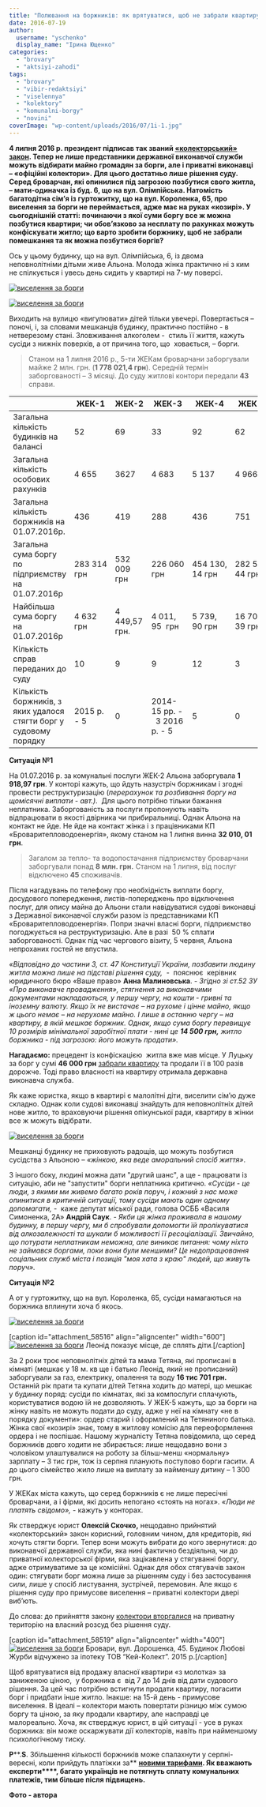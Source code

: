 ```yaml
---
title: "Полювання на боржників: як врятуватися, щоб не забрали квартиру за борги?"
date: 2016-07-19
author: 
  username: "yschenko"
  display_name: "Ірина Ющенко"
categories: 
  - "brovary"
  - "aktsiyi-zahodi"
tags: 
  - "brovary"
  - "vibir-redaktsiyi"
  - "viselennya"
  - "kolektory"
  - "komunalni-borgy"
  - "novini"
coverImage: "wp-content/uploads/2016/07/1i-1.jpg"
---
```


**4 липня 2016 р. президент підписав так званий [«колекторський» закон](http://zakon2.rada.gov.ua/laws/show/1403-19). Тепер не лише представники державної виконавчої служби можуть відбирати майно громадян за борги, але і приватні виконавці – «офіційні колектори». Для цього достатньо лише рішення суду. Серед броварчан, які опинилися під загрозою позбутися свого житла, – мати-одиначка із буд. 6, що на вул. Олімпійська. Натомість багатодітна сім’я із гуртожитку, що на вул. Короленка, 65, про виселення за борги не переймається, адже має на руках «козирі». У сьогоднішній статті: починаючи з якої суми боргу все ж можна позбутися квартири; чи обов’язково за несплату по рахунках можуть конфіскувати житло; що варто зробити боржнику, щоб не забрали помешкання та як можна позбутися боргів?**

Ось у цьому будинку, що на вул. Олімпійська, 6, із двома неповнолітніми дітьми живе Альона. Молода жінка практично ні з ким не спілкується і увесь день сидить у квартирі на 7-му поверсі.

[![виселення за борги](https://mpz.brovary.org/wp-content/uploads/2016/07/1-3.jpg)](https://mpz.brovary.org/wp-content/uploads/2016/07/1-3.jpg)

[![виселення за борги](https://mpz.brovary.org/wp-content/uploads/2016/07/2-3.jpg)](https://mpz.brovary.org/wp-content/uploads/2016/07/2-3.jpg)

Виходить на вулицю «вигулювати» дітей тільки увечері. Повертається – поночі, і, за словами мешканців будинку, практично постійно - в нетверезому стані. Зловживання алкоголем -  стиль її життя, кажуть сусіди з нижніх поверхів, а от причина того, що  ховається, – борги.

> Станом на 1 липня 2016 р., 5-ти ЖЕКам броварчани заборгували майже 2 млн. грн. (**1 778 021,4 грн**). Середній термін заборгованості – 3 місяці. До суду житлові контори передали **43** справи.

|  | ЖЕК-1 | ЖЕК-2 | ЖЕК-3 | ЖЕК-4 | ЖЕК-5 |
| --- | --- | --- | --- | --- | --- |
| Загальна кількість будинків на балансі | 52 | 69 | 33 | 92 | 62 |
| Загальна кількість особових рахунків | 4 655 | 3627 | 4 683 | 5 137 | 4 966 |
| Загальна кількість боржників на 01.07.2016р. | 436 |   419    | 288 | 436 | 751 |
| Загальна сума боргу по підприємству на 01.07.2016р | 283 314 грн | 532 009 грн | 226 060 грн | 454 130, 14 грн | 282 508, 44 грн |
| Найбільша сума боргу на 01.07.2016р | 4 632 грн | 4 449,57 грн. | 4 011, 95  грн | 5 739, 90 грн | 16 701, 39 грн |
| Кількість справ переданих до суду | 10 | 9 | 9 | 12 | 3 |
| Кількість боржників, з яких удалося стягти борг у судовому порядку | 2015 р. - 5 | 0 |   2014-15 рр. -  3  2016 р. - 5    | 5 | 0 |

**Ситуація №1**

На 01.07.2016 р. за комунальні послуги ЖЕК-2 Альона заборгувала **1 918,97 грн**. У конторі кажуть, що йдуть назустріч боржникам і згодні провести реструктуризацію (_перерахунок та розбивання боргу на щомісячні виплати - авт.)_.  Для цього потрібно тільки бажання неплатника. Заборгованість за послуги пропонують навіть відпрацювати в якості двірника чи прибиральниці. Однак Альона на контакт не йде. Не йде на контакт жінка і з працівниками КП «Броваритепловодоенергія», якому станом на 1 липня винна **32 010, 01 грн**.

> Загалом за тепло- та водопостачання підприємству броварчани заборгували понад **8 млн. грн.** Станом на 1 липня, від послуг відключено **45** споживачів.

Після нагадувань по телефону про необхідність виплати боргу, досудового попередження, листів-попереджень про відключення послуг, для опису майна до Альони стали навідуватися судові виконавці з Державної виконавчої служби разом із представниками КП «Броваритепловодоенергія». Попри значні власні борги, підприємство погоджується на реструктуризацію. Але в разі  50 % сплати заборгованості. Однак під час чергового візиту, 5 червня, Альона непроханих гостей не впустила.

_«Відповідно до частини 3, ст. 47 Конституції України, позбавити людину житла можна лише на підставі рішення суду,_  -  пояснює  керівник юридичного бюро «Ваше право» **Анна Малиновська**. - _Згідно зі ст.52 ЗУ «Про виконавче провадження», стягнення за виконавчими документами накладаються, у першу чергу, на кошти - гривні та іноземну валюту. Якщо їх не вистачає – на рухоме і цінне майно, якщо ж цього немає – на нерухоме майно. І лише в останню чергу – на квартиру, в якій мешкає боржник. Однак, якщо сума боргу перевищує 10 розмірів мінімальної заробітної плати - нині це **14 500 грн,** житло боржника - під загрозою: його можуть продати»._

**Нагадаємо:** прецедент із конфіскацією  житла вже мав місце. У Луцьку за борг у сумі **46 000 грн** [забрали квартиру](https://www.youtube.com/watch?v=7fW7hqoalFg) та продали її в 100 разів дорожче. Тоді право власності на квартиру отримала державна виконавча служба.

Як каже юристка, якщо в квартирі є малолітні діти, виселити сім’ю дуже складно. Однак коли судові виконавці знайдуть для неповнолітніх дітей нове житло, то враховуючи рішення опікунської ради, квартиру в жінки все ж можуть відібрати.

[![виселення за борги](https://mpz.brovary.org/wp-content/uploads/2016/07/3-3.jpg)](https://mpz.brovary.org/wp-content/uploads/2016/07/3-3.jpg)

Мешканці будинку не приховують радощів, що можуть позбутися сусідства з Альоною – _«жінкою, яка веде аморальний спосіб життя»_.

З іншого боку, людині можна дати "другий шанс", а ще - працювати із ситуацію, аби не "запустити" борги неплатника критично. _«Сусіди - це люди, з якими ми живемо багато років поруч, і кожний з нас може опинитися в критичній ситуації, тому сусіди мають один одному допомагати, -_  каже депутат міської ради, голова ОСББ «Василя Симоненка, 2А» **Андрій Саук**. - _Якби ця жінка проживала в нашому будинку, в першу чергу, ми б спробували допомогти їй пролікуватися від алкозалежності та шукали б можливості її ресоціалізації. Звичайно, що потурати неплатникам неможна, але виникає питання: чому ніхто не займався боргами, поки вони були меншими? Це недопрацювання соціальних служб міста і позиція "моя хата з краю" людей, що живуть поруч»._

**Ситуація №2**

А от у гуртожитку, що на вул. Короленка, 65, сусіди намагаються на боржника вплинути хоча б якось.

[![виселення за борги](https://mpz.brovary.org/wp-content/uploads/2016/07/4-3.jpg)](https://mpz.brovary.org/wp-content/uploads/2016/07/4-3.jpg)

\[caption id="attachment\_58516" align="aligncenter" width="600"\][![виселення за борги](https://mpz.brovary.org/wp-content/uploads/2016/07/5-2.jpg)](https://mpz.brovary.org/wp-content/uploads/2016/07/5-2.jpg) Леонід показує місце, де сплять діти.\[/caption\]

За 2 роки троє неповнолітніх дітей та мама Тетяна, які прописані в кімнаті (мешкає у 18 м. кв ще і батько Леонід, який не прописаний) заборгували за газ, електрику, опалення та воду **16 тис 701 грн.** Останній рік прати та купати дітей Тетяна ходить до матері, що мешкає у будинку поряд: сусіди по кімнатах, які за компослуги сплачують, користуватися водою їй не дозволяють. У ЖЕК-5 кажуть, що за борги на жінку навіть не можуть подати до суду, адже у неї на кімнату «не в порядку документи»: ордер старий і оформлений на Тетяниного батька. Жінка свої «козирі» знає, тому в житлову комісію для переоформлення ордера і не поспішає. Нашому журналісту Тетяна повідомила, що серед боржників довго ходити не збирається: лише нещодавно вони з чоловіком улаштувалися на роботу за більш-менш «нормальну» зарплату – 3 тис грн, тож із серпня планують поступово борги гасити. А до цього сімейство жило лише на виплату за найменшу дитину – 1 300 грн.

У ЖЕКах міста кажуть, що серед боржників є не лише пересічні броварчани, а і фірми, які досить непогано «стоять на ногах». _«Люди не платять свідомо»,_ \- кажуть у конторах.

Як стверджує юрист **Олексій Скочко,** нещодавно прийнятий «колекторський» закон корисний, головним чином, для кредиторів, які хочуть стягти борги. Тепер вони можуть вибрати до кого звернутися: до виконавчої державної служби, яка нині фактично бездіяльна, чи до приватної колекторської фірми, яка зацікавлена у стягуванні боргу, адже отримуватиме за це комісійні. Однак для обох стягувачів закон один: стягувати борг можна лише за рішенням суду і без застосування сили, лише у спосіб листування, зустрічей, перемовин. Але якщо є рішення суду про примусове виселення – приватні колектори двері виб’ють.

До слова: до прийняття закону [колектори вторгалися](https://mpz.brovary.org/brovarsku-rodynu-z-nepovnolitnimy-ditmy-kolektory-vykynuly-na-vulytsyu-stverdzhuyut-ti-pograbuvaly-bank) на приватну територію на власний розсуд без рішення суду.

\[caption id="attachment\_58519" align="aligncenter" width="400"\][![виселення за борги](https://mpz.brovary.org/wp-content/uploads/2016/07/8.jpg)](https://mpz.brovary.org/wp-content/uploads/2016/07/8.jpg) Бровари, вул. Дорошенка, 45. Будинок Любові Журби відчужено за іпотеку ТОВ “Кей-Колект”. 2015 р.\[/caption\]

Щоб врятуватися від продажу власної квартири «з молотка» за заниженою ціною,  у боржника є  від 7 до 14 днів від дати судового рішення. За цей час потрібно встигнути продати квартиру, погасити борг і придбати інше житло. Інакше: на 15-й день - примусове виселення. В ідеалі – колектори мають повертати різницю між сумою боргу та ціною, за яку продали квартиру, але насправді це малореально. Хоча, як стверджує юрист, в цій ситуації - усе в руках боржника: він може оскаржувати дії колекторів, навіть при найменшому психологічному тиску.

**P****.****S****. Збільшення кількості боржників може спалахнути у серпні-вересні, коли прийдуть платіжки за** [**новими тарифами**](https://mpz.brovary.org/novi-taryfy-na-garyachu-vodu-i-opalennya-v-brovarah-z-1-lypnya)**. Як вважають експерти****, багато українців не потягнуть сплату комунальних платежів, тим більше після підвищень.**

**Фото - автора**
